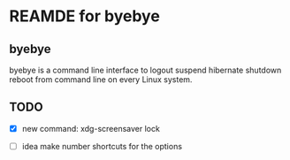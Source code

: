# REAMDE for byebye

## byebye

byebye is a command line interface to logout suspend hibernate shutdown reboot from command line on every Linux system.

## TODO

- [x] new command: xdg-screensaver lock
- [ ] idea make number shortcuts for the options

